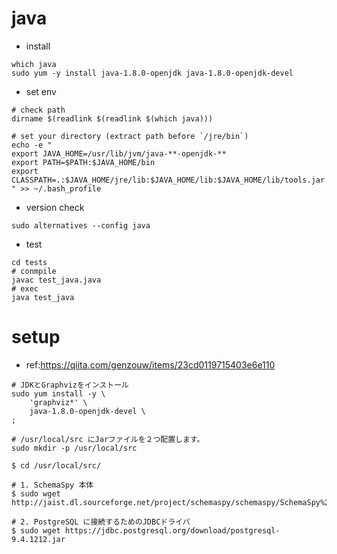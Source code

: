 
# java

- install
```
which java
sudo yum -y install java-1.8.0-openjdk java-1.8.0-openjdk-devel 
```
- set env
```
# check path
dirname $(readlink $(readlink $(which java)))

# set your directory (extract path before `/jre/bin`)
echo -e "
export JAVA_HOME=/usr/lib/jvm/java-**-openjdk-**
export PATH=$PATH:$JAVA_HOME/bin
export CLASSPATH=.:$JAVA_HOME/jre/lib:$JAVA_HOME/lib:$JAVA_HOME/lib/tools.jar 
" >> ~/.bash_profile
```
- version check
```
sudo alternatives --config java
```

- test
```
cd tests
# conmpile
javac test_java.java
# exec
java test_java
```

# setup

- ref:https://qiita.com/genzouw/items/23cd0119715403e6e110

```
# JDKとGraphvizをインストール
sudo yum install -y \
    'graphviz*' \
    java-1.8.0-openjdk-devel \
;

# /usr/local/src にJarファイルを２つ配置します。
sudo mkdir -p /usr/local/src

$ cd /usr/local/src/

# 1. SchemaSpy 本体
$ sudo wget http://jaist.dl.sourceforge.net/project/schemaspy/schemaspy/SchemaSpy%205.0.0/schemaSpy_5.0.0.jar

# 2. PostgreSQL に接続するためのJDBCドライバ
$ sudo wget https://jdbc.postgresql.org/download/postgresql-9.4.1212.jar
```
